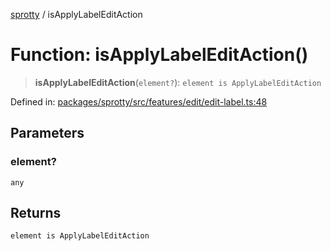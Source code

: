 
[sprotty](../globals) / isApplyLabelEditAction

# Function: isApplyLabelEditAction()

> **isApplyLabelEditAction**(`element?`): `element is ApplyLabelEditAction`

Defined in: [packages/sprotty/src/features/edit/edit-label.ts:48](https://github.com/eclipse-sprotty/sprotty/blob/f9b2433481cc27a1ac0c92d525a92039ae7f6c76/packages/sprotty/src/features/edit/edit-label.ts#L48)

## Parameters

### element?

`any`

## Returns

`element is ApplyLabelEditAction`
